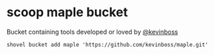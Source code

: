 # scoop maple bucket

Bucket containing tools developed or loved by [@kevinboss]( https://github.com/kevinboss )

`shovel bucket add maple 'https://github.com/kevinboss/maple.git'`
